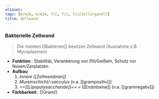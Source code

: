 ```yaml
---
aliases: 
tags: [m/m18, m/m24, f/🦠, f/🧪, f/🧪/Zellorganell]
title: Zellwand
---
```

### Bakterielle Zellwand
> Die meisten [[Bakterien]] besitzen Zellwand (Ausnahme z.B. Mycoplasmen)
- **Funktion**:: Stabilltät, Verankerung von Pili/Geißeln, Schutz vor Noxen/Zerplatzen
- **Aufbau**
	1. *Innere [[Zellmembran]]*
	2. *Mureinschicht/-sacculus* (v.a. [[grampositiv]])
	3. *==[[Lipopolysaccharide]]==* = [[Endotoxine]] (v.a. [[gramnegativ]])
- **Färbbarkeit**:: [[Gram]]